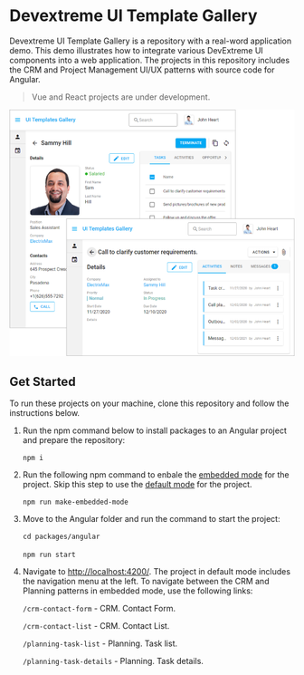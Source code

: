 # Devextreme UI Template Gallery

Devextreme UI Template Gallery is a repository with a real-word application demo. This demo illustrates how to integrate various DevExtreme UI components into a web application. The projects in this repository includes the CRM and Project Management UI/UX patterns with source code for Angular.

> Vue and React projects are under development.

![Devextreme UI Template Gallery](/images/ui-template-gallery.png)

## Get Started

To run these projects on your machine, clone this repository and follow the instructions below.

1. Run the npm command below to install packages to an Angular project and prepare the repository: 

    ```
    npm i
    ```

2. Run the following npm command to enbale the [embedded mode](https://devexpress.github.io/devextreme-ui-templates-gallery/material.blue.light/angular/embedded/) for the project. Skip this step to use the [default mode](https://devexpress.github.io/devextreme-ui-templates-gallery/material.blue.light/angular/default/) for the project.

    ```
    npm run make-embedded-mode
    ```

2. Move to the Angular folder and run the command to start the project:

    ```
    cd packages/angular

    npm run start
    ```

3. Navigate to [http://localhost:4200/](http://localhost:4200/). 
    The project in default mode includes the navigation menu at the left. To navigate between the CRM and Planning patterns in embedded mode, use the following links:

    `/crm-contact-form` - CRM. Contact Form.

    `/crm-contact-list` - CRM. Contact List.

    `/planning-task-list` - Planning. Task list.

    `/planning-task-details` - Planning. Task details.